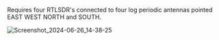 Requires four RTLSDR's connected to four log periodic antennas pointed EAST WEST NORTH and SOUTH.


![Screenshot_2024-06-26_14-38-25](https://github.com/alexxmarsh44/RTLSDR-Amplitude-RDF/assets/59932969/073b2b37-fc58-4b91-a918-56a93d85fa6c)
